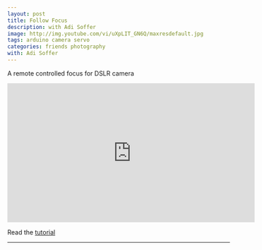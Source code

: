 ```yaml
---
layout: post
title: Follow Focus
description: with Adi Soffer
image: http://img.youtube.com/vi/uXpLIT_GN6Q/maxresdefault.jpg
tags: arduino camera servo
categories: friends photography
with: Adi Soffer
---
```


A remote controlled focus for DSLR camera

<iframe width="560" height="315" src="http://www.youtube.com/embed/uXpLIT_GN6Q" frameborder="0" allowfullscreen></iframe>

<p>
Read the <a href="http://adisoffer.tumblr.com/post/23469538631/building-the-arduino-based-follow-focus-pt-1">tutorial</a>
</p>

<hr />